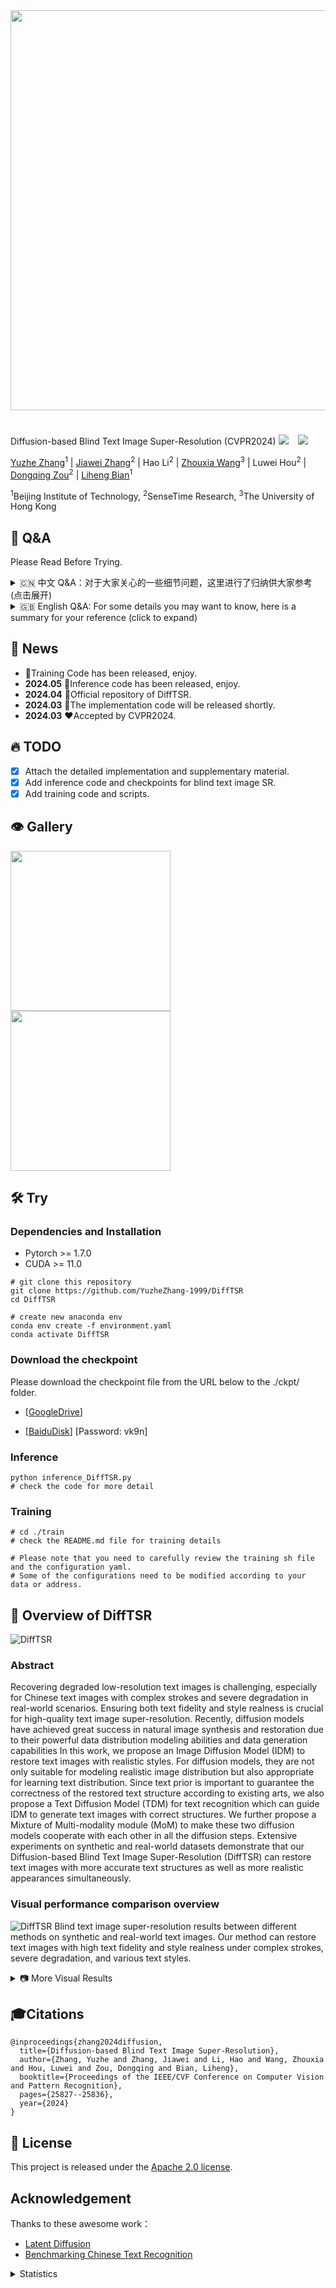 <div align=center class="logo">
      <img src="Repo_image/DiffTSR_icon.png" style="width:640px">
   </a>
</div>

#
Diffusion-based Blind Text Image Super-Resolution (CVPR2024)
<a href='https://openaccess.thecvf.com/content/CVPR2024/papers/Zhang_Diffusion-based_Blind_Text_Image_Super-Resolution_CVPR_2024_paper.pdf'><img src='https://img.shields.io/badge/CVPR-2024-blue.svg'></a> &nbsp;&nbsp;
<a href='https://openaccess.thecvf.com/content/CVPR2024/supplemental/Zhang_Diffusion-based_Blind_Text_CVPR_2024_supplemental.pdf'><img src='https://img.shields.io/badge/Supplementary-Material-9cf'></a> &nbsp;&nbsp;

[Yuzhe Zhang](https://yuzhezhang-1999.github.io/)<sup>1</sup> | [Jiawei Zhang](https://scholar.google.com/citations?user=0GTpIAIAAAAJ)<sup>2</sup> | Hao Li<sup>2</sup> | [Zhouxia Wang](https://scholar.google.com/citations?user=JWds_bQAAAAJ)<sup>3</sup> | Luwei Hou<sup>2</sup> | [Dongqing Zou](https://scholar.google.com/citations?user=K1-PFhYAAAAJ)<sup>2</sup> | [Liheng Bian](https://scholar.google.com/citations?user=66IFMDEAAAAJ)<sup>1</sup>

<sup>1</sup>Beijing Institute of Technology, <sup>2</sup>SenseTime Research, <sup>3</sup>The University of Hong Kong

## 💬 Q&A
Please Read Before Trying.

<details>
<summary> 🇨🇳 中文 Q&A：对于大家关心的一些细节问题，这里进行了归纳供大家参考 (点击展开) </summary>

0. **DiffTSR的对真实世界图片的泛化性，是否泛化到Real-World Scenarios？**

   **A:** DiffTSR在训练过程中考虑到了真实世界的各种退化，继承了BSRGAN和Real-ESRGAN中对于复杂退化流程的构建。且“Blind Text Image Super-Resolution”的Blind-盲图像恢复就是指针对真实世界未知退化的图像恢复。


1. **IDM 中 Unet 用的是 Stable-Diffusion 的权重吗？**

   **A:** 不是。IDM 的 Unet 是从头训练的，没有加载任何预训练权重，IDM 的结构也和任何一个 Diffusion 模型的 Unet 不一致。但是 VAE 是加载了 ldm 的 f4 VAE 在 Open-Image 上预训练的权重，然后在本项目的 CTR-TSR-Train 数据集上进行了微调，微调了 100,000 iter，batch_size=16。此外，包括 TDM 和 MoM 在内的模型均未使用预训练模型，均为从头训练获得。详细训练设置请看 [附加材料](https://openaccess.thecvf.com/content/CVPR2024/supplemental/Zhang_Diffusion-based_Blind_Text_CVPR_2024_supplemental.pdf) Section 1.4。

2. **DiffTSR 模型的输入尺寸和要求，需要将输入 resize 吗？**

   **A:** 模型的 LR 输入需要统一 resize 到 `width=512` / `height=128`。此外，因为本项目仅考虑单行文本输入，输入图片需要只包含一行文本。IDM 和 TDM 仅适配单行文本，多行文本输入会导致效果扭曲和错误的结果。

3. **图片的推理速度非常慢，有什么解决办法吗？**

   **A:** 由于本项目基于 Diffusion 技术，每处理一张图像都需要进行 `T` 次迭代（默认 `T=200`）。若想提升推理速度，可以考虑：
   
   - **减小 `T`**，由于采样器为 DDIM，在 `T=20` 时仍有较好表现。
   - **对 DiffTSR 模型进行量化**，可参考 Diffusion 模型量化的相关 Repo。
   - **使用本项目的 Baseline model**，虽然 Baseline 会在一定程度上降低性能，但可提升约 2 倍的推理速度，并且在大多数场景下不会明显退化。
   - **对模型进行蒸馏**，或基于论文训练一个更小的 IDM 模型，文本场景可能不需要像通用场景图像生成那样重的模型。

4. **在训练 IDM 时，损失是如何设置的？text_recognition loss 是如何实现的？**

   **A:** 训练 IDM 时使用了两个损失函数：
   
   - **L2 loss**：用于预测噪声。
   - **OCR loss**：用于从预测出的干净 `x^0` 上检测文字。
   
   具体来说：
   - L2 loss 是传统 diffusion 模型中用于最小化 `(Unet 输出 - noise map)`，使 Unet 具备噪声估计能力。
   - OCR loss 通过 `z_t` 计算 `z^(t-1)`，再得到 `z^0`，然后解码 `z^0` 得到 `x^0`。将 `x^0` 输入冻结权重的 TransOCR 模型，获得 `x^0` 上的文字 embedding，计算预测的 `pred-text-embedding` 和 `gt-text-embedding` 之间的 cross-entropy loss，OCR loss 额外添加了 `weight=0.02` 约束。
   
   详细内容参见 [Issue](https://github.com/YuzheZhang-1999/DiffTSR/issues/13)。

5. **训练的损失函数是什么？**

   **A:** DiffTSR 模型训练经历了三个阶段，每个阶段使用了不同损失函数的组合：
   
   - **训练 IDM**：IDM 从头训练 Unet，损失函数为 `L_IDM`，包含 `L2 loss` 和 `OCR loss`。
   - **训练 TDM**：TDM 从头训练 Transformer，损失函数为 `L_TDM`，参考 [Multinomial Diffusion](https://arxiv.org/pdf/2102.05379) Section 4。
   - **训练 DiffTSR 整体**：冻结 IDM 和 TDM，仅训练 MoM，损失函数为 `L_MoM = L_IDM + L_TDM * weight`。
   
   其中：
   
      ![L_IDM](https://latex.codecogs.com/svg.image?L_{IDM}=L_2+%5Clambda%20L_{OCR},%20%5Clambda=0.02)

      ![L_TDM](https://latex.codecogs.com/svg.image?L_{TDM}=KL%28%5Cmathcal%7BC%7D%28%5Cpi_{post}%28%5Cmathbf%7Bc_t%7D,%20%5Cmathbf%7Bc_0%7D%29%29%20%7C%7C%20%5Cmathcal%7BC%7D%28%5Cpi_{post}%28%5Cmathbf%7Bc_t%7D,%20%5Cmathbf%7Bc_%7Bpred,t%7D%7D%29%29%29)

      ![L_MoM](https://latex.codecogs.com/svg.image?L_{MoM}=L_{IDM}+%5Clambda%20L_{TDM},%20%5Clambda=1)


   具体符号定义和理论推导详见 [附加材料](https://openaccess.thecvf.com/content/CVPR2024/supplemental/Zhang_Diffusion-based_Blind_Text_CVPR_2024_supplemental.pdf) Section 1 及 Algorithm 1 DiffTSR Training。

   **未完待续...**

</details>

<details>
<summary>🇬🇧 English Q&A: For some details you may want to know, here is a summary for your reference (click to expand)</summary>

0. **Generalization of DiffTSR to Real-World Scenarios**

   **A:** DiffTSR takes various real-world degradations into account during training, inheriting the complex degradation modeling from BSRGAN and Real-ESRGAN. Moreover, the "Blind" in "Blind Text Image Super-Resolution" specifically refers to the restoration of images with unknown degradations, which is targeted at real-world scenarios.

1. **Does the Unet in IDM use Stable-Diffusion weights?**

   **A:** No. The Unet in IDM is trained from scratch and does not load any pre-trained weights. Additionally, the structure of IDM is different from any Diffusion model's Unet. However, the VAE loads the pre-trained weights from `ldm f4 VAE`, which was pre-trained on the Open-Image dataset and then fine-tuned on the CTR-TSR-Train dataset in this project. The fine-tuning was conducted for 100,000 iterations with a batch size of 16. Moreover, models including TDM and MoM were also trained from scratch without using any pre-trained models. For detailed training settings, please refer to [Supplementary Material](https://openaccess.thecvf.com/content/CVPR2024/supplemental/Zhang_Diffusion-based_Blind_Text_CVPR_2024_supplemental.pdf) Section 1.4.

2. **What are the input size and requirements for the DiffTSR model? Does the input need to be resized?**

   **A:** The LR input of the model needs to be uniformly resized to `width=512` and `height=128`. Additionally, since this project only considers single-line text input, the input image must contain only one line of text. Both IDM and TDM are designed specifically for single-line text, and multi-line text input will result in distortion and incorrect results.

3. **The inference speed of the image is very slow. What are the possible solutions?**

   **A:** Since this project is based on Diffusion technology, processing a single image requires `T` iterations (default `T=200`). To improve inference speed, you may consider:
   
   - **Reducing `T`**, as the sampler is DDIM, and it still performs well at `T=20`.
   - **Quantizing the DiffTSR model**, referring to relevant repositories on Diffusion model quantization.
   - **Using the project's Baseline model**, which, although it may slightly reduce performance, provides approximately 2× speed-up while maintaining acceptable performance in most scenarios.
   - **Performing model distillation on IDM** or training a smaller IDM model. In textual scenarios, a heavy model like general image generation may not be necessary.

4. **How is the loss function set when training IDM? How is the text recognition loss implemented?**

   **A:** When training IDM, two loss functions are used:
   
   - **L2 loss**: Used for predicting noise.
   - **OCR loss**: Used for detecting text from the predicted clean `x^0`.
   
   Specifically:
   - **L2 loss** is the traditional loss used in diffusion models, minimizing the difference between Unet output and noise map, enabling Unet to estimate noise.
   - **OCR loss** is computed by first obtaining `z^(t-1)` from `z_t`, then deriving `z^0`, and subsequently decoding `z^0` to obtain `x^0`. The decoded `x^0` is fed into a frozen TransOCR model to obtain the text embedding in `x^0`. The cross-entropy loss is then computed between the predicted text embedding (`pred-text-embedding`) and the ground truth text embedding (`gt-text-embedding`). A weight constraint of `weight=0.02` is applied to the OCR loss.
   
   For more details, see [Issue](https://github.com/YuzheZhang-1999/DiffTSR/issues/13).

5. **What are the loss functions used during training?**

   **A:** The DiffTSR model training consists of three stages, each using a different combination of loss functions:
   
   - **Training IDM**: IDM trains Unet from scratch using loss `L_IDM`, which includes L2 loss and OCR loss.
   - **Training TDM**: TDM trains the Transformer from scratch using loss `L_TDM`, referring to [Multinomial Diffusion](https://arxiv.org/pdf/2102.05379) Section 4.
   - **Training the entire DiffTSR**: IDM and TDM are frozen, and only MoM is trained with loss `L_MoM = L_IDM + L_TDM * weight`.
   
   Where:
      
      ![L_IDM](https://latex.codecogs.com/svg.image?L_{IDM}=L_2+%5Clambda%20L_{OCR},%20%5Clambda=0.02)

      ![L_TDM](https://latex.codecogs.com/svg.image?L_{TDM}=KL%28%5Cmathcal%7BC%7D%28%5Cpi_{post}%28%5Cmathbf%7Bc_t%7D,%20%5Cmathbf%7Bc_0%7D%29%29%20%7C%7C%20%5Cmathcal%7BC%7D%28%5Cpi_{post}%28%5Cmathbf%7Bc_t%7D,%20%5Cmathbf%7Bc_%7Bpred,t%7D%7D%29%29%29)

      ![L_MoM](https://latex.codecogs.com/svg.image?L_{MoM}=L_{IDM}+%5Clambda%20L_{TDM},%20%5Clambda=1)

   For detailed symbol definitions and theoretical derivations, see [Supplementary Material](https://openaccess.thecvf.com/content/CVPR2024/supplemental/Zhang_Diffusion-based_Blind_Text_CVPR_2024_supplemental.pdf) Section 1 and Algorithm 1 DiffTSR Training.

   **To be continued...**


</details>


## 📢 News
- 🚀Training Code has been released, enjoy.
- **2024.05** 🚀Inference code has been released, enjoy.
- **2024.04** 🚀Official repository of DiffTSR.
- **2024.03** 🌟The implementation code will be released shortly.
- **2024.03** ❤️Accepted by CVPR2024.

## 🔥 TODO
- [x] Attach the detailed implementation and supplementary material.
- [x] Add inference code and checkpoints for blind text image SR.
- [x] Add training code and scripts.

## 👁️ Gallery

[<img src="Repo_image/ImgSli_1.jpg" width="256px"/>](https://imgsli.com/MjY0MTk5) [<img src="Repo_image/ImgSli_2.jpg" width="256px"/>](https://imgsli.com/MjY0MjA0)

## 🛠️ Try
### Dependencies and Installation

- Pytorch >= 1.7.0
- CUDA >= 11.0
```
# git clone this repository
git clone https://github.com/YuzheZhang-1999/DiffTSR
cd DiffTSR

# create new anaconda env
conda env create -f environment.yaml
conda activate DiffTSR
```
### Download the checkpoint
Please download the checkpoint file from the URL below to the ./ckpt/ folder.

- [[GoogleDrive](https://drive.google.com/drive/folders/1K6k5ZcvF3w-1MDN_gXQTdsLgFZ2SM8qy?usp=drive_link)] 

- [[BaiduDisk](https://pan.baidu.com/s/1hfaQzIp_V6H8AhAq5dfr8A)] [Password: vk9n] 


### Inference
```
python inference_DiffTSR.py
# check the code for more detail
```

### Training
```
# cd ./train
# check the README.md file for training details

# Please note that you need to carefully review the training sh file and the configuration yaml. 
# Some of the configurations need to be modified according to your data or address. 
```


## 🔎 Overview of DiffTSR
![DiffTSR](Repo_image/paper-DiffTSR-model.jpg)
### Abstract
Recovering degraded low-resolution text images is challenging, especially for Chinese text images with complex strokes and severe degradation in real-world scenarios.
Ensuring both text fidelity and style realness is crucial for high-quality text image super-resolution.
Recently, diffusion models have achieved great success in natural image synthesis and restoration due to their powerful data distribution modeling abilities and data generation capabilities
In this work, we propose an Image Diffusion Model (IDM) to restore text images with realistic styles.
For diffusion models, they are not only suitable for modeling realistic image distribution but also appropriate for learning text distribution.
Since text prior is important to guarantee the correctness of the restored text structure according to existing arts, we also propose a Text Diffusion Model (TDM) for text recognition which can guide IDM to generate text images with correct structures.
We further propose a Mixture of  Multi-modality module (MoM) to make these two diffusion models cooperate with each other in all the diffusion steps.
Extensive experiments on synthetic and real-world datasets demonstrate that our Diffusion-based Blind Text Image Super-Resolution (DiffTSR) can restore text images with more accurate text structures as well as more realistic appearances simultaneously.

### Visual performance comparison overview 
![DiffTSR](Repo_image/paper-fig1.jpg)
Blind text image super-resolution results between different methods on synthetic and real-world text images. Our method can restore text images with high text fidelity and style realness under complex strokes, severe degradation, and various text styles.


<details>
  <summary>📷 More Visual Results</summary>

  ## ![DiffTSR](Repo_image/paper-visual-comp-1.jpg)
  ## ![DiffTSR](Repo_image/paper-visual-comp-2.jpg)
  ## ![DiffTSR](Repo_image/paper-visual-comp-3.jpg)
  ## ![DiffTSR](Repo_image/paper-visual-comp-4.jpg)
  ## ![DiffTSR](Repo_image/paper-visual-comp-5.jpg)
  ## ![DiffTSR](Repo_image/paper-visual-comp-6.jpg)

</details>


## 🎓Citations
```
@inproceedings{zhang2024diffusion,
  title={Diffusion-based Blind Text Image Super-Resolution},
  author={Zhang, Yuzhe and Zhang, Jiawei and Li, Hao and Wang, Zhouxia and Hou, Luwei and Zou, Dongqing and Bian, Liheng},
  booktitle={Proceedings of the IEEE/CVF Conference on Computer Vision and Pattern Recognition},
  pages={25827--25836},
  year={2024}
}
```

## 🎫 License
This project is released under the [Apache 2.0 license](LICENSE).

## Acknowledgement
Thanks to these awesome work：
- [Latent Diffusion](https://github.com/CompVis/latent-diffusion)
- [Benchmarking Chinese Text Recognition](https://github.com/FudanVI/benchmarking-chinese-text-recognition)

<details>
<summary>Statistics</summary>

![visitors](https://visitor-badge.laobi.icu/badge?page_id=YuzheZhang-1999/DiffTSR)

</details>